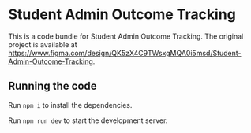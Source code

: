 
  # Student Admin Outcome Tracking

  This is a code bundle for Student Admin Outcome Tracking. The original project is available at https://www.figma.com/design/QK5zX4C9TWsxgMQA0i5msd/Student-Admin-Outcome-Tracking.

  ## Running the code

  Run `npm i` to install the dependencies.

  Run `npm run dev` to start the development server.
  